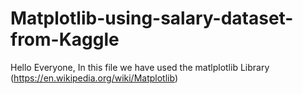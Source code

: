 # Matplotlib-using-salary-dataset-from-Kaggle
Hello Everyone,
In this file we have used the matlplotlib Library (https://en.wikipedia.org/wiki/Matplotlib)
